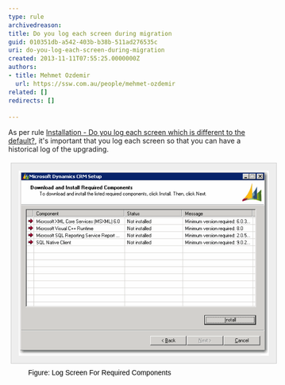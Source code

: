 ```yaml
---
type: rule
archivedreason: 
title: Do you log each screen during migration
guid: 010351db-a542-403b-b38b-511ad276535c
uri: do-you-log-each-screen-during-migration
created: 2013-11-11T07:55:25.0000000Z
authors:
- title: Mehmet Ozdemir
  url: https://ssw.com.au/people/mehmet-ozdemir
related: []
redirects: []

---
```


As per rule [Installation - Do you log each screen which is different to the default?](/installation-do-you-log-each-screen-which-is-different-to-the-default), it's important that you log each screen so that you can have a historical log of the upgrading.

<!--endintro-->


<dt style="border:currentcolor;color:#000000;line-height:17px;font-family:verdana, sans-serif;font-size:12px;"><img alt="Log Screen For Required Components" src="../../assets/CRM_LogScreenForRequiredComponent.gif" style="margin:5px;padding:15px;border:1px solid #cccccc;color:#cccccc;font-size:1em;background-color:#eeeeee;"></dt><dd style="border:currentcolor;color:#000000;line-height:17px;font-family:verdana, sans-serif;">Figure: Log Screen For Required Components</dd>
